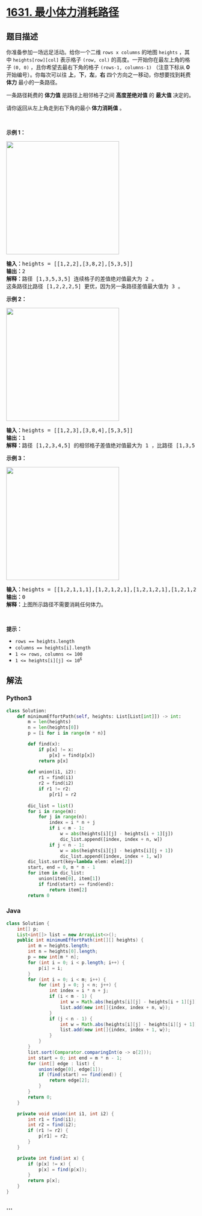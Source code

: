 # [1631. 最小体力消耗路径](https://leetcode-cn.com/problems/path-with-minimum-effort)



## 题目描述

<!-- 这里写题目描述 -->

<p>你准备参加一场远足活动。给你一个二维 <code>rows x columns</code> 的地图 <code>heights</code> ，其中 <code>heights[row][col]</code> 表示格子 <code>(row, col)</code> 的高度。一开始你在最左上角的格子 <code>(0, 0)</code> ，且你希望去最右下角的格子 <code>(rows-1, columns-1)</code> （注意下标从 <strong>0</strong> 开始编号）。你每次可以往 <strong>上</strong>，<strong>下</strong>，<strong>左</strong>，<strong>右</strong> 四个方向之一移动，你想要找到耗费 <strong>体力</strong> 最小的一条路径。</p>

<p>一条路径耗费的 <strong>体力值</strong> 是路径上相邻格子之间 <strong>高度差绝对值</strong> 的 <strong>最大值</strong> 决定的。</p>

<p>请你返回从左上角走到右下角的最小<strong> 体力消耗值</strong> 。</p>

<p> </p>

<p><strong>示例 1：</strong></p>

<p><img alt="" src="https://assets.leetcode-cn.com/aliyun-lc-upload/uploads/2020/10/25/ex1.png" style="width: 300px; height: 300px;" /></p>

<pre>
<b>输入：</b>heights = [[1,2,2],[3,8,2],[5,3,5]]
<b>输出：</b>2
<b>解释：</b>路径 [1,3,5,3,5] 连续格子的差值绝对值最大为 2 。
这条路径比路径 [1,2,2,2,5] 更优，因为另一条路径差值最大值为 3 。
</pre>

<p><strong>示例 2：</strong></p>

<p><img alt="" src="https://assets.leetcode-cn.com/aliyun-lc-upload/uploads/2020/10/25/ex2.png" style="width: 300px; height: 300px;" /></p>

<pre>
<b>输入：</b>heights = [[1,2,3],[3,8,4],[5,3,5]]
<b>输出：</b>1
<b>解释：</b>路径 [1,2,3,4,5] 的相邻格子差值绝对值最大为 1 ，比路径 [1,3,5,3,5] 更优。
</pre>

<p><strong>示例 3：</strong></p>
<img alt="" src="https://assets.leetcode-cn.com/aliyun-lc-upload/uploads/2020/10/25/ex3.png" style="width: 300px; height: 300px;" />
<pre>
<b>输入：</b>heights = [[1,2,1,1,1],[1,2,1,2,1],[1,2,1,2,1],[1,2,1,2,1],[1,1,1,2,1]]
<b>输出：</b>0
<b>解释：</b>上图所示路径不需要消耗任何体力。
</pre>

<p> </p>

<p><strong>提示：</strong></p>

<ul>
	<li><code>rows == heights.length</code></li>
	<li><code>columns == heights[i].length</code></li>
	<li><code>1 <= rows, columns <= 100</code></li>
	<li><code>1 <= heights[i][j] <= 10<sup>6</sup></code></li>
</ul>


## 解法

<!-- 这里可写通用的实现逻辑 -->

<!-- tabs:start -->

### **Python3**

<!-- 这里可写当前语言的特殊实现逻辑 -->

```python
class Solution:
    def minimumEffortPath(self, heights: List[List[int]]) -> int:
        m = len(heights)
        n = len(heights[0])
        p = [i for i in range(m * n)]

        def find(x):
            if p[x] != x:
                p[x] = find(p[x])
            return p[x]
        
        def union(i1, i2):
            r1 = find(i1)
            r2 = find(i2)
            if r1 != r2:
                p[r1] = r2
        
        dic_list = list()
        for i in range(m):
            for j in range(n):
                index = i * n + j
                if i < m - 1:
                    w = abs(heights[i][j] - heights[i + 1][j])
                    dic_list.append([index, index + n, w])
                if j < n - 1:
                    w = abs(heights[i][j] - heights[i][j + 1])
                    dic_list.append([index, index + 1, w])
        dic_list.sort(key=lambda elem: elem[2])
        start, end = 0, m * n - 1
        for item in dic_list:
            union(item[0], item[1])
            if find(start) == find(end):
                return item[2]
        return 0
```

### **Java**

<!-- 这里可写当前语言的特殊实现逻辑 -->

```java
class Solution {
    int[] p;
    List<int[]> list = new ArrayList<>();
    public int minimumEffortPath(int[][] heights) {
        int m = heights.length;
        int n = heights[0].length;
        p = new int[m * n];
        for (int i = 0; i < p.length; i++) {
            p[i] = i;
        }
        for (int i = 0; i < m; i++) {
            for (int j = 0; j < n; j++) {
                int index = i * n + j;
                if (i < m - 1) {
                    int w = Math.abs(heights[i][j] - heights[i + 1][j]);
                    list.add(new int[]{index, index + n, w});
                }
                if (j < n - 1) {
                    int w = Math.abs(heights[i][j] - heights[i][j + 1]);
                    list.add(new int[]{index, index + 1, w});
                }
            }
        }
        list.sort(Comparator.comparingInt(o -> o[2]));
        int start = 0; int end = m * n - 1;
        for (int[] edge : list) {
            union(edge[0], edge[1]);
            if (find(start) == find(end)) {
                return edge[2];
            }
        }
        return 0;
    }

    private void union(int i1, int i2) {
        int r1 = find(i1);
        int r2 = find(i2);
        if (r1 != r2) {
            p[r1] = r2;
        }
    }

    private int find(int x) {
        if (p[x] != x) {
            p[x] = find(p[x]);
        }
        return p[x];
    }
}
```

### **...**

```

```

<!-- tabs:end -->
